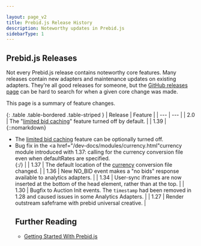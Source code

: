 ```yaml
---

layout: page_v2
title: Prebid.js Release History
description: Noteworthy updates in Prebid.js
sidebarType: 1
---
```


## Prebid.js Releases

Not every Prebid.js release contains noteworthy core features. Many releases
contain new adapters and maintenance updates on existing adapters. They're all good releases for someone, but the [GitHub releases page](https://github.com/prebid/Prebid.js/releases) can be hard to search for when a given core change was made.

This page is a summary of feature changes.

{: .table .table-bordered .table-striped }
| Release | Feature |
| --- | --- |
| 2.0 | The "[limited bid caching](/dev-docs/faq.html#does-prebidjs-cache-bids)" feature turned off by default. |
| 1.39 | {::nomarkdown}<ul><li>The <a href="/dev-docs/faq.html#does-prebidjs-cache-bids">limited bid caching</a> feature can be optionally turned off.</li><li>Bug fix in the <a href="/dev-docs/modules/currency.html"</a>currency module</a> introduced with 1.37: calling for the currency conversion file even when defaultRates are specified.</li>{:/} |
| 1.37 | The default location of the [currency](/dev-docs/modules/currency.html) conversion file changed. |
| 1.36 | New NO_BID event makes a "no bids" response available to analytics adapters. |
| 1.34 | User-sync iframes are now inserted at the bottom of the head element, rather than at the top. |
| 1.30 | Bugfix to Auction Init events. The `timestamp` had been removed in 1.28 and caused issues in some Analytics Adapters. |
| 1.27 | Render outstream safeframe with prebid universal creative. |

## Further Reading

+ [Getting Started With Prebid.js]({{site.github.url}}/overview/getting-started.html)
